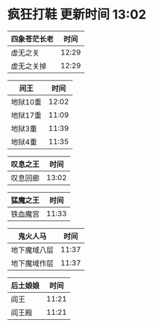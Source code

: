 # 疯狂打鞋 更新时间 13:02

| 四象苍茫长老   | 时间    |
|--------|-------|
| 虚无之关 | 12:29 |
| 虚无之关掉 | 12:29 |

| 间王   | 时间    |
|--------|-------|
| 地狱10重 | 12:02 |
| 地狱17重 | 11:09 |
| 地狱3重 | 11:39 |
| 地狱4重 | 11:35 |

| 叹息之王   | 时间    |
|--------|-------|
| 叹息回廊 | 13:02 |

| 猛魔之王   | 时间    |
|--------|-------|
| 铁血魔宫 | 11:33 |

| 鬼火人马   | 时间    |
|--------|-------|
| 地下魔域八层 | 11:37 |
| 地下魔域作层 | 11:37 |

| 后土娘娘   | 时间    |
|--------|-------|
| 阎王 | 11:21 |
| 阎王殿 | 11:21 |